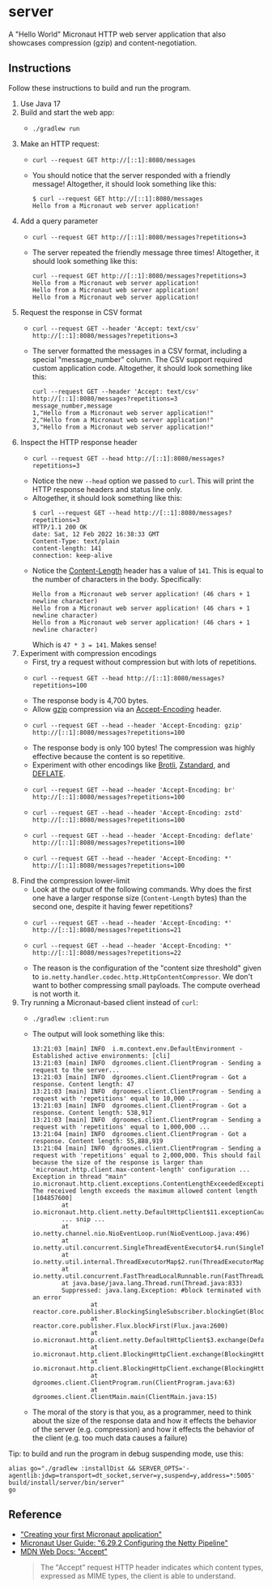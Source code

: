 # server

A "Hello World" Micronaut HTTP web server application that also showcases compression (gzip) and content-negotiation.


## Instructions

Follow these instructions to build and run the program.

1. Use Java 17
2. Build and start the web app:
   * ```shell
     ./gradlew run
     ```
3. Make an HTTP request:
   * ```shell
     curl --request GET http://[::1]:8080/messages
     ```
   * You should notice that the server responded with a friendly message! Altogether, it should look something like this:
     ```text
     $ curl --request GET http://[::1]:8080/messages
     Hello from a Micronaut web server application!
     ```
4. Add a query parameter
   * ```shell
     curl --request GET http://[::1]:8080/messages?repetitions=3
     ```
   * The server repeated the friendly message three times! Altogether, it should look something like this:
     ```text
     curl --request GET http://[::1]:8080/messages?repetitions=3
     Hello from a Micronaut web server application!
     Hello from a Micronaut web server application!
     Hello from a Micronaut web server application!
     ```
5. Request the response in CSV format
    * ```shell
      curl --request GET --header 'Accept: text/csv' http://[::1]:8080/messages?repetitions=3
      ```
    * The server formatted the messages in a CSV format, including a special "message_number" column. The CSV support
      required custom application code. Altogether, it should look something like this:
      ```text
      curl --request GET --header 'Accept: text/csv' http://[::1]:8080/messages?repetitions=3
      message_number,message
      1,"Hello from a Micronaut web server application!"
      2,"Hello from a Micronaut web server application!"
      3,"Hello from a Micronaut web server application!"
      ```
6. Inspect the HTTP response header
   * ```shell
     curl --request GET --head http://[::1]:8080/messages?repetitions=3
     ```
   * Notice the new `--head` option we passed to `curl`. This will print the HTTP response headers and status line only.
   * Altogether, it should look something like this:
     ```text
     $ curl --request GET --head http://[::1]:8080/messages?repetitions=3
     HTTP/1.1 200 OK
     date: Sat, 12 Feb 2022 16:38:33 GMT
     Content-Type: text/plain
     content-length: 141
     connection: keep-alive
     ```
   * Notice the [Content-Length](https://developer.mozilla.org/en-US/docs/Web/HTTP/Headers/Content-Length) header has a
     value of `141`. This is equal to the number of characters in the body. Specifically:
     ```text
     Hello from a Micronaut web server application! (46 chars + 1 newline character)
     Hello from a Micronaut web server application! (46 chars + 1 newline character)
     Hello from a Micronaut web server application! (46 chars + 1 newline character)
     ```
     Which is `47 * 3 = 141`. Makes sense!
7. Experiment with compression encodings
   * First, try a request without compression but with lots of repetitions.
   * ```shell
     curl --request GET --head http://[::1]:8080/messages?repetitions=100
     ```
   * The response body is 4,700 bytes.
   * Allow [gzip](https://developer.mozilla.org/en-US/docs/Glossary/GZip_compression) compression via an [Accept-Encoding](https://developer.mozilla.org/en-US/docs/Web/HTTP/Headers/Accept-Encoding)
     header.
   * ```shell
     curl --request GET --head --header 'Accept-Encoding: gzip' http://[::1]:8080/messages?repetitions=100
     ```
   * The response body is only 100 bytes! The compression was highly effective because the content is so repetitive.
   * Experiment with other encodings like [Brotli](https://en.wikipedia.org/wiki/Brotli), [Zstandard](https://en.wikipedia.org/wiki/Zstd),
     and [DEFLATE](https://en.wikipedia.org/wiki/Deflate).
   * ```shell
     curl --request GET --head --header 'Accept-Encoding: br' http://[::1]:8080/messages?repetitions=100
     ```
   * ```shell
     curl --request GET --head --header 'Accept-Encoding: zstd' http://[::1]:8080/messages?repetitions=100
     ```
   * ```shell
     curl --request GET --head --header 'Accept-Encoding: deflate' http://[::1]:8080/messages?repetitions=100
     ```
   * ```shell
     curl --request GET --head --header 'Accept-Encoding: *' http://[::1]:8080/messages?repetitions=100
     ```
8. Find the compression lower-limit
   * Look at the output of the following commands. Why does the first one have a larger response size (`Content-Length`
     bytes) than the second one, despite it having fewer repetitions?
   * ```shell
     curl --request GET --head --header 'Accept-Encoding: *' http://[::1]:8080/messages?repetitions=21
     ```
   * ```shell
     curl --request GET --head --header 'Accept-Encoding: *' http://[::1]:8080/messages?repetitions=22
     ```
   * The reason is the configuration of the "content size threshold" given to `io.netty.handler.codec.http.HttpContentCompressor`.
     We don't want to bother compressing small payloads. The compute overhead is not worth it.
9. Try running a Micronaut-based client instead of `curl`:
   * ```shell
     ./gradlew :client:run
     ```
   * The output will look something like this:
     ```text
     13:21:03 [main] INFO  i.m.context.env.DefaultEnvironment - Established active environments: [cli]
     13:21:03 [main] INFO  dgroomes.client.ClientProgram - Sending a request to the server...
     13:21:03 [main] INFO  dgroomes.client.ClientProgram - Got a response. Content length: 47
     13:21:03 [main] INFO  dgroomes.client.ClientProgram - Sending a request with 'repetitions' equal to 10,000 ...
     13:21:03 [main] INFO  dgroomes.client.ClientProgram - Got a response. Content length: 538,917
     13:21:03 [main] INFO  dgroomes.client.ClientProgram - Sending a request with 'repetitions' equal to 1,000,000 ...
     13:21:04 [main] INFO  dgroomes.client.ClientProgram - Got a response. Content length: 55,888,919
     13:21:04 [main] INFO  dgroomes.client.ClientProgram - Sending a request with 'repetitions' equal to 2,000,000. This should fail because the size of the response is larger than 'micronaut.http.client.max-content-length' configuration ...
     Exception in thread "main" io.micronaut.http.client.exceptions.ContentLengthExceededException: The received length exceeds the maximum allowed content length [104857600]
             at io.micronaut.http.client.netty.DefaultHttpClient$11.exceptionCaught(DefaultHttpClient.java:2608)
             ... snip ...
             at io.netty.channel.nio.NioEventLoop.run(NioEventLoop.java:496)
             at io.netty.util.concurrent.SingleThreadEventExecutor$4.run(SingleThreadEventExecutor.java:986)
             at io.netty.util.internal.ThreadExecutorMap$2.run(ThreadExecutorMap.java:74)
             at io.netty.util.concurrent.FastThreadLocalRunnable.run(FastThreadLocalRunnable.java:30)
             at java.base/java.lang.Thread.run(Thread.java:833)
             Suppressed: java.lang.Exception: #block terminated with an error
                     at reactor.core.publisher.BlockingSingleSubscriber.blockingGet(BlockingSingleSubscriber.java:99)
                     at reactor.core.publisher.Flux.blockFirst(Flux.java:2600)
                     at io.micronaut.http.client.netty.DefaultHttpClient$3.exchange(DefaultHttpClient.java:612)
                     at io.micronaut.http.client.BlockingHttpClient.exchange(BlockingHttpClient.java:77)
                     at io.micronaut.http.client.BlockingHttpClient.exchange(BlockingHttpClient.java:106)
                     at dgroomes.client.ClientProgram.run(ClientProgram.java:63)
                     at dgroomes.client.ClientMain.main(ClientMain.java:15)
     ```
   * The moral of the story is that you, as a programmer, need to think about the size of the response data and how it
     effects the behavior of the server (e.g. compression) and how it effects the behavior of the client (e.g. too much
     data causes a failure)

Tip: to build and run the program in debug suspending mode, use this:

```shell
alias go="./gradlew :installDist && SERVER_OPTS='-agentlib:jdwp=transport=dt_socket,server=y,suspend=y,address=*:5005' build/install/server/bin/server"
go
```


## Reference

* ["Creating your first Micronaut application"](https://guides.micronaut.io/latest/creating-your-first-micronaut-app-gradle-java.html)
* [Micronaut User Guide: "6.29.2 Configuring the Netty Pipeline"](https://docs.micronaut.io/latest/guide/#nettyPipeline)
* [MDN Web Docs: "Accept"](https://developer.mozilla.org/en-US/docs/Web/HTTP/Headers/Accept)
  > The "Accept" request HTTP header indicates which content types, expressed as MIME types, the client is able to understand.

